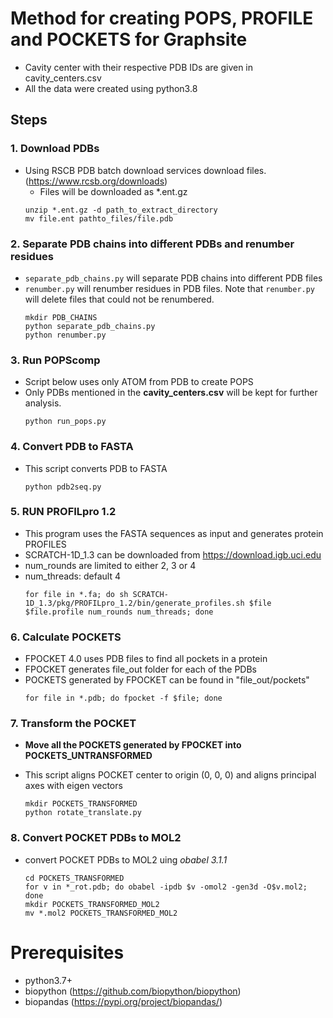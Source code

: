 # Method for creating POPS, PROFILE and POCKETS for Graphsite

* Cavity center with their respective PDB IDs are given in cavity_centers.csv
* All the data were created using python3.8

## **Steps**

### 1. Download PDBs
* Using RSCB PDB batch download services download files. (https://www.rcsb.org/downloads)
  * Files will be downloaded as *.ent.gz  
  ```
  unzip *.ent.gz -d path_to_extract_directory
  mv file.ent pathto_files/file.pdb
  ```

### 2. Separate PDB chains into different PDBs and renumber residues
* ```separate_pdb_chains.py``` will separate PDB chains into different PDB files
* ```renumber.py``` will renumber residues in PDB files. Note that ```renumber.py``` will delete files that could not be renumbered.   
  ```
  mkdir PDB_CHAINS
  python separate_pdb_chains.py
  python renumber.py
  ```

### 3. Run POPScomp
* Script below uses only ATOM from PDB to create POPS
* Only PDBs mentioned in the **cavity_centers.csv** will be kept for further analysis. 
  ```
  python run_pops.py
  ```

### 4. Convert PDB to FASTA
* This script converts PDB to FASTA
  ```
  python pdb2seq.py
  ```

### 5. RUN PROFILpro 1.2
* This program uses the FASTA sequences as input and generates protein PROFILES
* SCRATCH-1D_1.3 can be downloaded from https://download.igb.uci.edu
* num_rounds are limited to either 2, 3 or 4
* num_threads: default 4
  ```
  for file in *.fa; do sh SCRATCH-1D_1.3/pkg/PROFILpro_1.2/bin/generate_profiles.sh $file $file.profile num_rounds num_threads; done
  ```

### 6. Calculate POCKETS
* FPOCKET 4.0 uses PDB files to find all pockets in a protein
* FPOCKET generates file_out folder for each of the PDBs
* POCKETS generated by FPOCKET can be found in "file_out/pockets"
  ```
  for file in *.pdb; do fpocket -f $file; done
  ```
### 7. Transform the POCKET
* **Move all the POCKETS generated by FPOCKET into POCKETS_UNTRANSFORMED** 

* This script aligns POCKET center to origin (0, 0, 0) and aligns principal axes with eigen vectors
  ```
  mkdir POCKETS_TRANSFORMED
  python rotate_translate.py
  ```

### 8. Convert POCKET PDBs to MOL2
* convert POCKET PDBs to MOL2 uing *obabel 3.1.1*
  ```
  cd POCKETS_TRANSFORMED
  for v in *_rot.pdb; do obabel -ipdb $v -omol2 -gen3d -O$v.mol2; done
  mkdir POCKETS_TRANSFORMED_MOL2
  mv *.mol2 POCKETS_TRANSFORMED_MOL2
  ```
 
 # Prerequisites
 - python3.7+
 - biopython (https://github.com/biopython/biopython)
 - biopandas (https://pypi.org/project/biopandas/)
